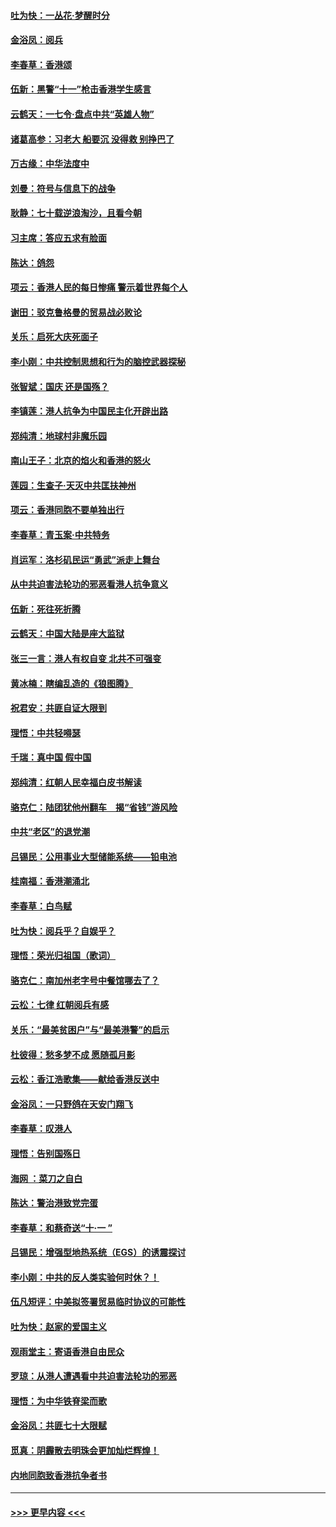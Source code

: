 #### [吐为快：一丛花‧梦醒时分](../pages/nsc993/n11567491.md?t=10042055) 
#### [金浴凤：阅兵](../pages/nsc993/n11567454.md?t=10042055) 
#### [李春草：香港颂](../pages/nsc993/n11567444.md?t=10042055) 
#### [伍新：黑警“十一”枪击香港学生感言](../pages/nsc993/n11567426.md?t=10042055) 
#### [云鹤天：一七令‧盘点中共“英雄人物”](../pages/nsc993/n11567091.md?t=10042055) 
#### [诸葛高参：习老大 船要沉 没得救 别挣巴了](../pages/nsc993/n11566976.md?t=10042055) 
#### [万古缘：中华法度中](../pages/nsc993/n11566726.md?t=10042055) 
#### [刘曼：符号与信息下的战争](../pages/nsc993/n11564655.md?t=10042055) 
#### [耿静：七十载逆浪淘沙，且看今朝](../pages/nsc993/n11564520.md?t=10042055) 
#### [习主席：答应五求有脸面](../pages/nsc993/n11563953.md?t=10042055) 
#### [陈达：鸽怨](../pages/nsc993/n11561879.md?t=10042055) 
#### [项云：香港人民的每日惨痛  警示着世界每个人](../pages/nsc993/n11559273.md?t=10042055) 
#### [谢田：驳克鲁格曼的贸易战必败论](../pages/nsc993/n11555840.md?t=10042055) 
#### [关乐：启死大庆死面子](../pages/nsc993/n11556823.md?t=10042055) 
#### [李小刚：中共控制思想和行为的脑控武器探秘](../pages/nsc993/n11556776.md?t=10042055) 
#### [张智斌：国庆  还是国殇？](../pages/nsc993/n11556617.md?t=10042055) 
#### [李镇莲：港人抗争为中国民主化开辟出路](../pages/nsc993/n11556570.md?t=10042055) 
#### [郑纯清：地球村非魔乐园](../pages/nsc993/n11555415.md?t=10042055) 
#### [南山王子：北京的焰火和香港的怒火](../pages/nsc993/n11555318.md?t=10042055) 
#### [莲园：生查子·天灭中共匡扶神州](../pages/nsc993/n11555302.md?t=10042055) 
#### [项云：香港同胞不要单独出行](../pages/nsc993/n11555276.md?t=10042055) 
#### [李春草：青玉案‧中共特务](../pages/nsc993/n11552356.md?t=10042055) 
#### [肖运军：洛杉矶民运“勇武”派走上舞台](../pages/nsc993/n11551595.md?t=10042055) 
#### [从中共迫害法轮功的邪恶看港人抗争意义](../pages/nsc993/n11540858.md?t=10042055) 
#### [伍新：死往死折腾](../pages/nsc993/n11550174.md?t=10042055) 
#### [云鹤天：中国大陆是座大监狱](../pages/nsc993/n11550155.md?t=10042055) 
#### [张三一言：港人有权自变 北共不可强变](../pages/nsc993/n11550132.md?t=10042055) 
#### [黄冰楠：瞎编乱造的《狼图腾》](../pages/nsc993/n11550082.md?t=10042055) 
#### [祝君安：共匪自证大限到](../pages/nsc993/n11550041.md?t=10042055) 
#### [理悟：中共轻嘚瑟](../pages/nsc993/n11547978.md?t=10042055) 
#### [千瑞：真中国 假中国](../pages/nsc993/n11547865.md?t=10042055) 
#### [郑纯清：红朝人民幸福白皮书解读](../pages/nsc993/n11547499.md?t=10042055) 
#### [骆克仁：陆团犹他州翻车　揭“省钱”游风险](../pages/nsc993/n11546977.md?t=10042055) 
#### [中共“老区”的退党潮](../pages/nsc993/n11545995.md?t=10042055) 
#### [吕锡民：公用事业大型储能系统——铅电池](../pages/nsc993/n11545701.md?t=10042055) 
#### [桂南福：香港潮涌北](../pages/nsc993/n11545682.md?t=10042055) 
#### [李春草：白鸟赋](../pages/nsc993/n11545663.md?t=10042055) 
#### [吐为快：阅兵乎？自娱乎？](../pages/nsc993/n11545625.md?t=10042055) 
#### [理悟：荣光归祖国（歌词）](../pages/nsc993/n11545616.md?t=10042055) 
#### [骆克仁：南加州老字号中餐馆哪去了？](../pages/nsc993/n11545120.md?t=10042055) 
#### [云松：七律 红朝阅兵有感](../pages/nsc993/n11542394.md?t=10042055) 
#### [关乐：“最美贫困户”与“最美港警”的启示](../pages/nsc993/n11542252.md?t=10042055) 
#### [杜彼得：愁多梦不成 愿随孤月影](../pages/nsc993/n11540296.md?t=10042055) 
#### [云松：香江浩歌集——献给香港反送中](../pages/nsc993/n11540149.md?t=10042055) 
#### [金浴凤：一只野鸽在天安门翔飞](../pages/nsc993/n11540280.md?t=10042055) 
#### [李春草：叹港人](../pages/nsc993/n11540119.md?t=10042055) 
#### [理悟：告别国殇日](../pages/nsc993/n11539610.md?t=10042055) 
#### [海网 ：菜刀之自白](../pages/nsc993/n11539597.md?t=10042055) 
#### [陈达：警治港致党完蛋](../pages/nsc993/n11538127.md?t=10042055) 
#### [李春草：和蔡奇送“十·一 ”](../pages/nsc993/n11537810.md?t=10042055) 
#### [吕锡民：增强型地热系统（EGS）的诱震探讨](../pages/nsc993/n11537765.md?t=10042055) 
#### [李小刚：中共的反人类实验何时休？！](../pages/nsc993/n11537669.md?t=10042055) 
#### [伍凡短评：中美拟签署贸易临时协议的可能性](../pages/nsc993/n11536773.md?t=10042055) 
#### [吐为快：赵家的爱国主义](../pages/nsc993/n11536750.md?t=10042055) 
#### [观雨堂主：寄语香港自由民众](../pages/nsc993/n11536735.md?t=10042055) 
#### [罗琼：从港人遭遇看中共迫害法轮功的邪恶](../pages/nsc993/n11507862.md?t=10042055) 
#### [理悟：为中华铁脊梁而歌](../pages/nsc993/n11534458.md?t=10042055) 
#### [金浴凤：共匪七十大限赋](../pages/nsc993/n11534434.md?t=10042055) 
#### [觅真：阴霾散去明珠会更加灿烂辉煌！](../pages/nsc993/n11531858.md?t=10042055) 
#### [内地同胞致香港抗争者书](../pages/nsc993/n11531645.md?t=10042055) 

----
#### [ >>> 更早内容 <<< ](../indexes/nsc993-earlier.md)
